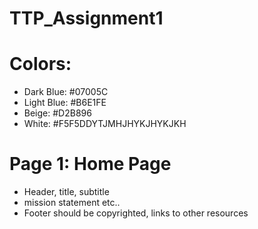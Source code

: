 # TTP_Assignment1

# Colors: 
- Dark Blue:  #07005C
- Light Blue: #B6E1FE
- Beige: #D2B896
- White: #F5F5DDYTJMHJHYKJHYKJKH

# Page 1: Home Page
- Header,  title, subtitle
- mission statement etc..
- Footer should be copyrighted, links to other resources 
